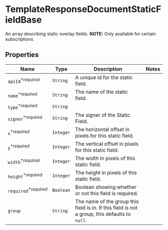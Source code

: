 

# TemplateResponseDocumentStaticFieldBase

An array describing static overlay fields. **NOTE:** Only available for certain subscriptions.

## Properties

| Name | Type | Description | Notes |
|------------ | ------------- | ------------- | -------------|
| `apiId`<sup>*_required_</sup> | ```String``` |  A unique id for the static field.  |  |
| `name`<sup>*_required_</sup> | ```String``` |  The name of the static field.  |  |
| `type`<sup>*_required_</sup> | ```String``` |    |  |
| `signer`<sup>*_required_</sup> | ```String``` |  The signer of the Static Field.  |  |
| `x`<sup>*_required_</sup> | ```Integer``` |  The horizontal offset in pixels for this static field.  |  |
| `y`<sup>*_required_</sup> | ```Integer``` |  The vertical offset in pixels for this static field.  |  |
| `width`<sup>*_required_</sup> | ```Integer``` |  The width in pixels of this static field.  |  |
| `height`<sup>*_required_</sup> | ```Integer``` |  The height in pixels of this static field.  |  |
| `required`<sup>*_required_</sup> | ```Boolean``` |  Boolean showing whether or not this field is required.  |  |
| `group` | ```String``` |  The name of the group this field is in. If this field is not a group, this defaults to `null`.  |  |



